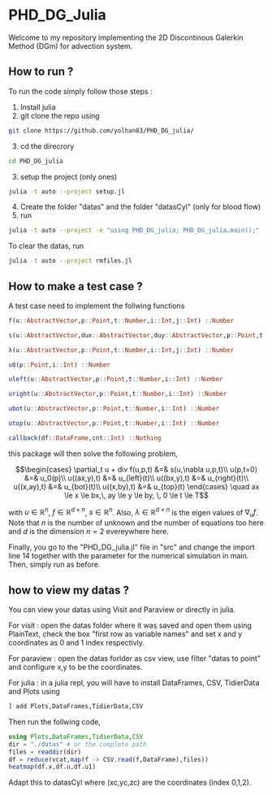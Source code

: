 # PHD_DG_Julia

Welcome to my repository implementing the 2D Discontinous Galerkin Method (DGm) for advection system.

## How to run ?

To run the code simply follow those steps :

1. Install julia
2. git clone the repo using 
```bash 
git clone https://github.com/yolhan83/PHD_DG_julia/
```
3. cd the direcrory
```bash 
cd PHD_DG_julia
```
3. setup the project (only ones) 
```bash
julia -t auto --project setup.jl
```
4. Create the folder "datas" and the folder "datasCyl" (only for blood flow)
5. run 
```bash 
julia -t auto --project -e "using PHD_DG_julia; PHD_DG_julia.main();"
```

To clear the datas, 
run 
```bash 
julia -t auto --project rmfiles.jl
```

## How to make a test case ?

A test case need to implement the follwing functions

```julia
f(u::AbstractVector,p::Point,t::Number,i::Int,j::Int) ::Number

s(u::AbstractVector,dux::AbstractVector,duy::AbstractVector,p::Point,t::Number,i::Int) ::Number

λ(u::AbstractVector,p::Point,t::Number,i::Int,j::Int) ::Number

u0(p::Point,i::Int) ::Number

uleft(u::AbstractVector,p::Point,t::Number,i::Int) ::Number

uright(u::AbstractVector,p::Point,t::Number,i::Int) ::Number

ubot(u::AbstractVector,p::Point,t::Number,i::Int) ::Number

utop(u::AbstractVector,p::Point,t::Number,i::Int) ::Number

callback(df::DataFrame,cnt::Int) ::Nothing
```

this package will then solve the following problem,
```math
\begin{cases}
    \partial_t u + div f(u,p,t) &=& s(u,\nabla u,p,t)\\
    u(p,t=0) &=& u_0(p)\\
    u((ax,y),t) &=& u_{left}(t)\\
    u((bx,y),t) &=& u_{right}(t)\\
    u((x,ay),t) &=& u_{bot}(t)\\
    u((x,by),t) &=& u_{top}(t)
\end{cases} \quad  ax \le x \le bx,\, ay \le y \le by, \, 0 \le t \le T
```
with $u\in \mathbb{R}^n$, $f\in \mathbb{R}^{d\times n}$, $s\in \mathbb{R}^n$. Also, $\lambda \in \mathbb{R}^{d\times n}$ is the eigen values of $\nabla_u f$. Note that $n$ is the number of unknown and the number of equations too here and $d$ is the dimension $n=2$ evereywhere here.


Finally, you go to the "PHD_DG_julia.jl" file in "src" and change the import line 14 together with the parameter for the numerical simulation in main. Then, simply run as before.

## how to view my datas ?

You can view your datas using Visit and Paraview or directly in julia.

For visit : open the datas folder where it was saved and open them using PlainText, check the box "first row as variable names" and set x and y coordinates as 0 and 1 index respectivly. 

For paraview : open the datas forlder as csv view, use filter "datas to point" and configure x,y to be the coordinates.

For julia : in a julia repl, you will have to install DataFrames, CSV, TidierData and Plots using
```julia
] add Plots,DataFrames,TidierData,CSV
```
Then run the follwing code,
```julia
using Plots,DataFrames,TidierData,CSV
dir = "./datas" # or the complete path
files = readdir(dir)
df = reduce(vcat,map(f -> CSV.read(f,DataFrame),files))
heatmap(df.x,df.u,df.u1)
```

Adapt this to datasCyl where (xc,yc,zc) are the coordinates (index 0,1,2).